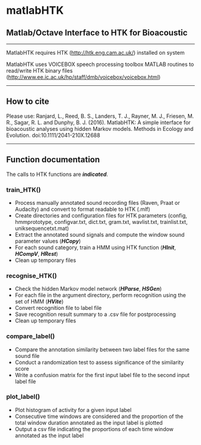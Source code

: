 # matlabHTK
## Matlab/Octave Interface to HTK for Bioacoustic

---

MatlabHTK requires HTK (http://htk.eng.cam.ac.uk/) installed on system

MatlabHTK uses VOICEBOX speech processing toolbox MATLAB routines to read/write HTK binary files (http://www.ee.ic.ac.uk/hp/staff/dmb/voicebox/voicebox.html)

---

##  How to cite

Please use: Ranjard, L., Reed, B. S., Landers, T. J., Rayner, M. J., Friesen, M. R., Sagar, R. L. and Dunphy, B. J. (2016). MatlabHTK: A simple interface for bioacoustic analyses using hidden Markov models. Methods in Ecology and Evolution. doi:10.1111/2041-210X.12688

---

##  Function documentation
The calls to HTK functions are _**indicated**_.

### train_HTK()
* Process manually annotated sound recording files (Raven, Praat or Audacity) and convert to format readable to HTK (.mlf)
* Create directories and configuration files for HTK parameters (config, hmmprototype, configvar.txt, dict.txt, gram.txt, wavlist.txt, trainlist.txt, uniksequencetxt.mat)
* Extract the annotated sound signals and compute the window sound parameter values (_**HCopy**_)
* For each sound category, train a HMM using HTK function (_**HInit**_, _**HCompV**_, _**HRest**_)
* Clean up temporary files

### recognise_HTK()
* Check the hidden Markov model network (_**HParse**_, _**HSGen**_)
* For each file in the argument directory, perform recognition using the set of HMM (_**HVite**_)
* Convert recognition file to label file
* Save recognition result summary to a .csv file for postprocessing
* Clean up temporary files

### compare_label()
* Compare the annotation similarity between two label files for the same sound file
* Conduct a randomization test to assess significance of the similarity score
* Write a confusion matrix for the first input label file to the second input label file

### plot_label()
* Plot histogram of activity for a given input label
* Consecutive time windows are considered and the proportion of the total window duration annotated as the input label is plotted
* Output a csv file indicating the proportions of each time window annotated as the input label


